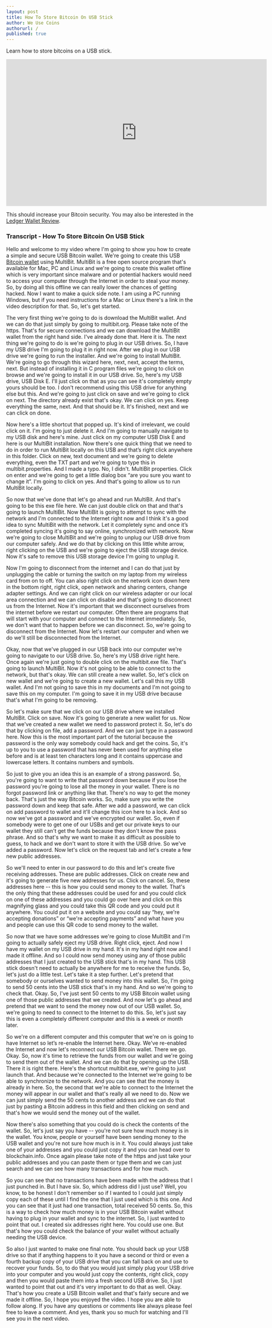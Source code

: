 ```yaml
---
layout: post
title: How To Store Bitcoin On USB Stick
author: We Use Coins
authorurl: /
published: true
---
```

Learn how to store bitcoins on a USB stick.

<iframe width="700" height="394" src="https://www.youtube.com/embed/2qmOM567BF4" frameborder="0" allowfullscreen></iframe>

This should increase your Bitcoin security. You may also be interested in the <a href="https://www.weusecoins.com/bitcoin-ledger-wallet-review/">Ledger Wallet Review</a>.

### Transcript - How To Store Bitcoin On USB Stick

Hello and welcome to my video where I'm going to show you how to create a simple and secure USB Bitcoin wallet.  We're going to create this USB [Bitcoin wallet](/en/find-the-best-bitcoin-wallet/) using MultiBit.  MultiBit is a free open source program that's available for Mac, PC and Linux and we're going to create this wallet offline which is very important since malware and or potential hackers would need to access your computer through the Internet in order to steal your money.  So, by doing all this offline we can really lower the chances of getting hacked.  Now I want to make a quick side note.  I am using a PC running Windows, but if you need instructions for a Mac or Linux there's a link in the video description for that.  So, let's get started.

The very first thing we're going to do is download the MultiBit wallet.  And we can do that just simply by going to multibit.org.  Please take note of the https.  That's for secure connections and we can download the MultiBit wallet from the right hand side.  I've already done that.  Here it is.  The next thing we're going to do is we're going to plug in our USB drives.  So, I have my USB drive I'm going to plug it in right now.  After we plug in our USB drive we're going to run the installer.  And we're going to install MultiBit.  We're going to go through this wizard here, next, next, accept the terms, next.  But instead of installing it in C program files we're going to click on browse and we're going to install it in our USB drive.  So, here's my USB drive, USB Disk E.  I'll just click on that as you can see it's completely empty yours should be too.  I don't recommend using this USB drive for anything else but this.  And we're going to just click on save and we're going to click on next.  The directory already exist that's okay.  We can click on yes.  Keep everything the same, next.  And that should be it.  It's finished, next and we can click on done.

Now here's a little shortcut that popped up.  It's kind of irrelevant, we could click on it.  I'm going to just delete it.  And I'm going to manually navigate to my USB disk and here's mine.  Just click on my computer USB Disk E and here is our MultiBit installation.  Now there's one quick thing that we need to do in order to run MultiBit locally on this USB and that’s right click anywhere in this folder.  Click on new, text document and we're going to delete everything, even the TXT part and we're going to type this in multibit.properties.  And I made a typo.  No, I didn't.  MultiBit properties.  Click on enter and we're going to get a little dialog box “are you sure you want to change it”.  I'm going to click on yes.  And that's going to allow us to run MultiBit locally.

So now that we've done that let's go ahead and run MultiBit.  And that's going to be this exe file here.  We can just double click on that and that's going to launch MultiBit.  Now MultiBit is going to attempt to sync with the network and I'm connected to the Internet right now and I think it's a good idea to sync MultiBit with the network.  Let it completely sync and once it’s completed syncing it's going to say online, synchronized with network.  Now we're going to close MultiBit and we're going to unplug our USB drive from our computer safely.  And we do that by clicking on this little white arrow, right clicking on the USB and we're going to eject the USB storage device.  Now it's safe to remove this USB storage device I'm going to unplug it.

Now I'm going to disconnect from the internet and I can do that just by unplugging the cable or turning the switch on my laptop from my wireless card from on to off.  You can also right click on the network icon down here in the bottom right, right click, open network and sharing centers, change adapter settings.  And we can right click on our wireless adapter or our local area connection and we can click on disable and that's going to disconnect us from the Internet.  Now it's important that we disconnect ourselves from the internet before we restart our computer.  Often there are programs that will start with your computer and connect to the Internet immediately.  So, we don't want that to happen before we can disconnect.  So, we're going to disconnect from the Internet.  Now let's restart our computer and when we do we'll still be disconnected from the Internet.

Okay, now that we've plugged in our USB back into our computer we're going to navigate to our USB drive.  So, here's my USB drive right here.  Once again we're just going to double click on the multibit.exe file.  That's going to launch MultiBit.  Now it's not going to be able to connect to the network, but that's okay.  We can still create a new wallet.  So, let's click on new wallet and we're going to create a new wallet.  Let's call this my USB wallet.  And I'm not going to save this in my documents and I'm not going to save this on my computer.  I'm going to save it in my USB drive because that's what I'm going to be removing.

So let's make sure that we click on our USB drive where we installed MultiBit.  Click on save.  Now it's going to generate a new wallet for us.  Now that we've created a new wallet we need to password protect it.  So, let's do that by clicking on file, add a password.  And we can just type in a password here.  Now this is the most important part of the tutorial because the password is the only way somebody could hack and get the coins.  So, it's up to you to use a password that has never been used for anything else before and is at least ten characters long and it contains uppercase and lowercase letters.  It contains numbers and symbols.  

So just to give you an idea this is an example of a strong password.  So, you're going to want to write that password down because if you lose the password you're going to lose all the money in your wallet.  There is no forgot password link or anything like that.  There's no way to get the money back.  That's just the way Bitcoin works.  So, make sure you write the password down and keep that safe.  After we add a password, we can click on add password to wallet and it'll change this icon here to a lock.  And so now we've got a password and we've encrypted our wallet.  So, even if somebody were to get one of our USBs and get our private keys to our wallet they still can't get the funds because they don't know the pass phrase.  And so that's why we want to make it as difficult as possible to guess, to hack and we don't want to store it with the USB drive.  So we've added a password.  Now let's click on the request tab and let's create a few new public addresses.

So we'll need to enter in our password to do this and let's create five receiving addresses.  These are public addresses.  Click on create new and it's going to generate five new addresses for us. Click on cancel.  So, these addresses here -- this is how you could send money to the wallet.  That's the only thing that these addresses could be used for and you could click on one of these addresses and you could go over here and click on this magnifying glass and you could take this QR code and you could put it anywhere.  You could put it on a website and you could say “hey, we're accepting donations” or “we're accepting payments” and what have you and people can use this QR code to send money to the wallet.

So now that we have some addresses we're going to close MultiBit and I'm going to actually safely eject my USB drive.  Right click, eject.  And now I have my wallet on my USB drive in my hand.  It's in my hand right now and I made it offline.  And so I could now send money using any of those public addresses that I just created to the USB stick that's in my hand.  This USB stick doesn't need to actually be anywhere for me to receive the funds.  So, let's just do a little test.  Let's take it a step further.  Let's pretend that somebody or ourselves wanted to send money into this wallet.  So, I'm going to send 50 cents into the USB stick that's in my hand.  And so we're going to check that.  Okay.  So, I've just sent 50 cents to my USB Bitcoin wallet using one of those public addresses that we created.  And now let's go ahead and pretend that we want to send the money now out of our USB wallet.  So, we're going to need to connect to the Internet to do this.  So, let's just say this is even a completely different computer and this is a week or month later.

So we're on a different computer and this computer that we're on is going to have Internet so let’s re-enable the Internet here.  Okay.  We've re-enabled the Internet and now let's reconnect our USB Bitcoin wallet.  There we go.  Okay.  So, now it's time to retrieve the funds from our wallet and we're going to send them out of the wallet.  And we can do that by opening up the USB.  There it is right there.  Here's the shortcut multibit.exe, we're going to just launch that.  And because we're connected to the Internet we're going to be able to synchronize to the network.  And you can see that the money is already in here.  So, the second that we're able to connect to the Internet the money will appear in our wallet and that's really all we need to do.  Now we can just simply send the 50 cents to another address and we can do that just by pasting a Bitcoin address in this field and then clicking on send and that's how we would send the money out of the wallet.

Now there's also something that you could do is check the contents of the wallet.  So, let's just say you have -- you're not sure how much money is in the wallet.  You know, people or yourself have been sending money to the USB wallet and you're not sure how much is in it.  You could always just take one of your addresses and you could just copy it and you can head over to blockchain.info.  Once again please take note of the https and just take your public addresses and you can paste them or type them and we can just search and we can see how many transactions and for how much.

So you can see that no transactions have been made with the address that I just punched in.  But I have six.  So, which address did I just use?  Well, you know, to be honest I don't remember so if I wanted to I could just simply copy each of these until I find the one that I just used which is this one.  And you can see that it just had one transaction, total received 50 cents.  So, this is a way to check how much money is in your USB Bitcoin wallet without having to plug in your wallet and sync to the internet.  So, I just wanted to point that out.  I created six addresses right here.  You could use one.  But that's how you could check the balance of your wallet without actually needing the USB device.

So also I just wanted to make one final note.  You should back up your USB drive so that if anything happens to it you have a second or third or even a fourth backup copy of your USB drive that you can fall back on and use to recover your funds.  So, to do that you would just simply plug your USB drive into your computer and you would just copy the contents, right click, copy and then you would paste them into a fresh second USB drive.  So, I just wanted to point that out and it's very important to do that as well.  Okay.  That's how you create a USB Bitcoin wallet and that's fairly secure and we made it offline.  So, I hope you enjoyed the video.  I hope you are able to follow along.  If you have any questions or comments like always please feel free to leave a comment.  And yes, thank you so much for watching and I'll see you in the next video.
